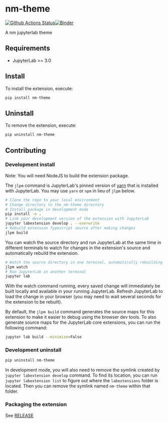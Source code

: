 # nm-theme

[![Github Actions Status](https://github.com/rupanshi-chawda/nm-theme/workflows/Build/badge.svg)](https://github.com/rupanshi-chawda/nm-theme/actions/workflows/build.yml)[![Binder](https://mybinder.org/badge_logo.svg)](https://mybinder.org/v2/gh/rupanshi-chawda/nm-theme/main?urlpath=lab)

A nm jupyterlab theme



## Requirements

* JupyterLab >= 3.0

## Install

To install the extension, execute:

```bash
pip install nm-theme
```

## Uninstall

To remove the extension, execute:

```bash
pip uninstall nm-theme
```


## Contributing

### Development install

Note: You will need NodeJS to build the extension package.

The `jlpm` command is JupyterLab's pinned version of
[yarn](https://yarnpkg.com/) that is installed with JupyterLab. You may use
`yarn` or `npm` in lieu of `jlpm` below.

```bash
# Clone the repo to your local environment
# Change directory to the nm-theme directory
# Install package in development mode
pip install -e .
# Link your development version of the extension with JupyterLab
jupyter labextension develop . --overwrite
# Rebuild extension Typescript source after making changes
jlpm build
```

You can watch the source directory and run JupyterLab at the same time in different terminals to watch for changes in the extension's source and automatically rebuild the extension.

```bash
# Watch the source directory in one terminal, automatically rebuilding when needed
jlpm watch
# Run JupyterLab in another terminal
jupyter lab
```

With the watch command running, every saved change will immediately be built locally and available in your running JupyterLab. Refresh JupyterLab to load the change in your browser (you may need to wait several seconds for the extension to be rebuilt).

By default, the `jlpm build` command generates the source maps for this extension to make it easier to debug using the browser dev tools. To also generate source maps for the JupyterLab core extensions, you can run the following command:

```bash
jupyter lab build --minimize=False
```

### Development uninstall

```bash
pip uninstall nm-theme
```

In development mode, you will also need to remove the symlink created by `jupyter labextension develop`
command. To find its location, you can run `jupyter labextension list` to figure out where the `labextensions`
folder is located. Then you can remove the symlink named `nm-theme` within that folder.

### Packaging the extension

See [RELEASE](RELEASE.md)
